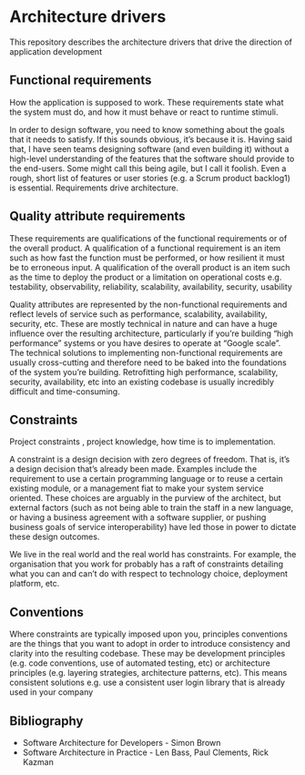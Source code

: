 # Architecture drivers
This repository describes the architecture drivers that drive the direction of application development

## Functional requirements

How the application is supposed to work. 
These requirements state what the system must do, and how it must behave or react to runtime stimuli.

In order to design software, you need to know something about the goals that it needs to satisfy.
If this sounds obvious, it’s because it is. Having said that, I have seen teams designing software
(and even building it) without a high-level understanding of the features that the software should
provide to the end-users. Some might call this being agile, but I call it foolish. Even a rough, short
list of features or user stories (e.g. a Scrum product backlog1) is essential. Requirements drive
architecture.

## Quality attribute requirements

These requirements are qualifications of
the functional requirements or of the overall product. A qualification of a
functional requirement is an item such as how fast the function must be
performed, or how resilient it must be to erroneous input. A qualification
of the overall product is an item such as the time to deploy the product or a
limitation on operational costs e.g. testability, observability, reliability, scalability, availability, security, usability

Quality attributes are represented by the non-functional requirements and reflect levels of
service such as performance, scalability, availability, security, etc. These are mostly technical
in nature and can have a huge influence over the resulting architecture, particularly if you’re
building “high performance” systems or you have desires to operate at “Google scale”. The
technical solutions to implementing non-functional requirements are usually cross-cutting and
therefore need to be baked into the foundations of the system you’re building. Retrofitting high
performance, scalability, security, availability, etc into an existing codebase is usually incredibly
difficult and time-consuming.

## Constraints

Project constraints , project knowledge, how time is to implementation. 

A constraint is a design decision with zero degrees of freedom.
That is, it’s a design decision that’s already been made. Examples include
the requirement to use a certain programming language or to reuse a certain
existing module, or a management fiat to make your system service oriented. These choices are arguably in the purview of the architect, but external factors (such as not being able to train the staff in a new language, or
having a business agreement with a software supplier, or pushing business
goals of service interoperability) have led those in power to dictate these
design outcomes.

We live in the real world and the real world has constraints. For example, the organisation that
you work for probably has a raft of constraints detailing what you can and can’t do with respect
to technology choice, deployment platform, etc.

## Conventions

Where constraints are typically imposed upon you, principles conventions are the things that you want to
adopt in order to introduce consistency and clarity into the resulting codebase. These may be
development principles (e.g. code conventions, use of automated testing, etc) or architecture
principles (e.g. layering strategies, architecture patterns, etc). This means consistent solutions e.g. use a consistent user login library that is already used in your company


## Bibliography

- Software Architecture for Developers - Simon Brown
- Software Architecture in Practice - Len Bass, Paul Clements, Rick Kazman
